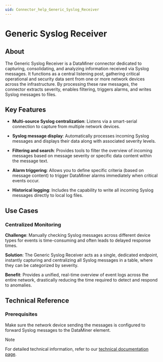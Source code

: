 ```yaml
---
uid: Connector_help_Generic_Syslog_Receiver
---
```


# Generic Syslog Receiver

## About

The Generic Syslog Receiver is a DataMiner connector dedicated to capturing, consolidating, and analyzing information received via Syslog messages. It functions as a central listening post, gathering critical operational and security data sent from one or more network devices across the infrastructure. By processing these raw messages, the connector extracts severity, enables filtering, triggers alarms, and writes Syslog messages to files.

## Key Features

- **Multi-source Syslog centralization**: Listens via a smart-serial connection to capture from multiple network devices.

- **Syslog message display**: Automatically processes incoming Syslog messages and displays their data along with associated severity levels.

- **Filtering and search**: Provides tools to filter the overview of incoming messages based on message severity or specific data content within the message text.

- **Alarm triggering**: Allows you to define specific criteria (based on message content) to trigger DataMiner alarms immediately when critical events occur.

- **Historical logging**: Includes the capability to write all incoming Syslog messages directly to local log files.

## Use Cases

### Centralized Monitoring

**Challenge**: Manually checking Syslog messages across different device types for events is time-consuming and often leads to delayed response times.

**Solution**: The Generic Syslog Receiver acts as a single, dedicated endpoint, instantly capturing and centralizing all Syslog messages in a table, where they can be categorized by severity.

**Benefit**: Provides a unified, real-time overview of event logs across the entire network, drastically reducing the time required to detect and respond to anomalies.

## Technical Reference

### Prerequisites

Make sure the network device sending the messages is configured to forward Syslog messages to the DataMiner element.

> [!NOTE]
> For detailed technical information, refer to our [technical documentation page](xref:Connector_help_Generic_Syslog_Receiver_Technical).
